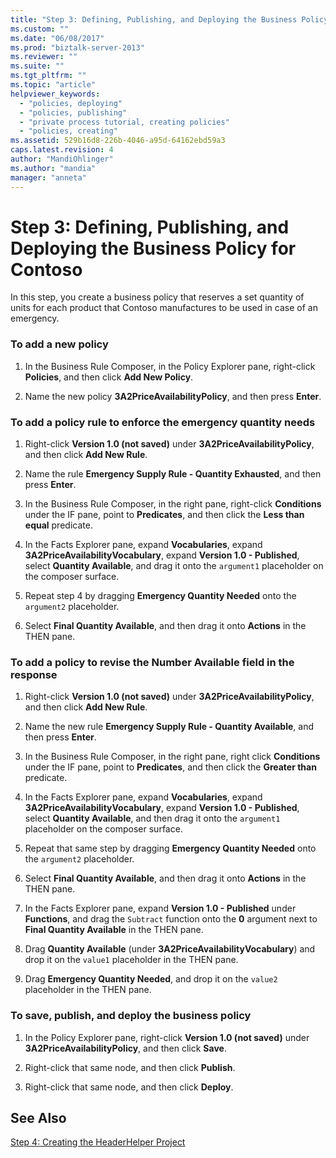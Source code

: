 ```yaml
---
title: "Step 3: Defining, Publishing, and Deploying the Business Policy for Contoso | Microsoft Docs"
ms.custom: ""
ms.date: "06/08/2017"
ms.prod: "biztalk-server-2013"
ms.reviewer: ""
ms.suite: ""
ms.tgt_pltfrm: ""
ms.topic: "article"
helpviewer_keywords: 
  - "policies, deploying"
  - "policies, publishing"
  - "private process tutorial, creating policies"
  - "policies, creating"
ms.assetid: 529b16d8-226b-4046-a95d-64162ebd59a3
caps.latest.revision: 4
author: "MandiOhlinger"
ms.author: "mandia"
manager: "anneta"
---
```

# Step 3: Defining, Publishing, and Deploying the Business Policy for Contoso
In this step, you create a business policy that reserves a set quantity of units for each product that Contoso manufactures to be used in case of an emergency.  
  
### To add a new policy  
  
1.  In the Business Rule Composer, in the Policy Explorer pane, right-click **Policies**, and then click **Add New Policy**.  
  
2.  Name the new policy **3A2PriceAvailabilityPolicy**, and then press **Enter**.  
  
### To add a policy rule to enforce the emergency quantity needs  
  
1.  Right-click **Version 1.0 (not saved)** under **3A2PriceAvailabilityPolicy**, and then click **Add New Rule**.  
  
2.  Name the rule **Emergency Supply Rule - Quantity Exhausted**, and then press **Enter**.  
  
3.  In the Business Rule Composer, in the right pane, right-click **Conditions** under the IF pane, point to **Predicates**, and then click the **Less than equal** predicate.  
  
4.  In the Facts Explorer pane, expand **Vocabularies**, expand **3A2PriceAvailabilityVocabulary**, expand **Version 1.0 - Published**, select **Quantity Available**, and drag it onto the `argument1` placeholder on the composer surface.  
  
5.  Repeat step 4 by dragging **Emergency Quantity Needed** onto the `argument2` placeholder.  
  
6.  Select **Final Quantity Available**, and then drag it onto **Actions** in the THEN pane.  
  
### To add a policy to revise the Number Available field in the response  
  
1.  Right-click **Version 1.0 (not saved)** under **3A2PriceAvailabilityPolicy**, and then click **Add New Rule**.  
  
2.  Name the new rule **Emergency Supply Rule - Quantity Available**, and then press **Enter**.  
  
3.  In the Business Rule Composer, in the right pane, right click **Conditions** under the IF pane, point to **Predicates**, and then click the **Greater than** predicate.  
  
4.  In the Facts Explorer pane, expand **Vocabularies**, expand **3A2PriceAvailabilityVocabulary**, expand **Version 1.0 - Published**, select **Quantity Available**, and then drag it onto the `argument1` placeholder on the composer surface.  
  
5.  Repeat that same step by dragging **Emergency Quantity Needed** onto the `argument2` placeholder.  
  
6.  Select **Final Quantity Available**, and then drag it onto **Actions** in the THEN pane.  
  
7.  In the Facts Explorer pane, expand **Version 1.0 - Published** under **Functions**, and drag the `Subtract` function onto the **0** argument next to **Final Quantity Available** in the THEN pane.  
  
8.  Drag **Quantity Available** (under **3A2PriceAvailabilityVocabulary**) and drop it on the `value1` placeholder in the THEN pane.  
  
9. Drag **Emergency Quantity Needed**, and drop it on the `value2` placeholder in the THEN pane.  
  
### To save, publish, and deploy the business policy  
  
1.  In the Policy Explorer pane, right-click **Version 1.0 (not saved)** under **3A2PriceAvailabilityPolicy**, and then click **Save**.  
  
2.  Right-click that same node, and then click **Publish**.  
  
3.  Right-click that same node, and then click **Deploy**.  
  
## See Also  
 [Step 4: Creating the HeaderHelper Project](../../adapters-and-accelerators/accelerator-rosettanet/step-4-creating-the-headerhelper-project.md)